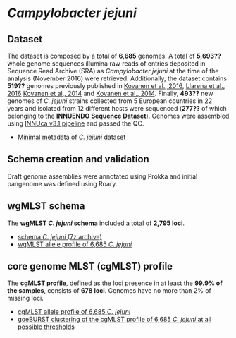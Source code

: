 # *Campylobacter jejuni*

## Dataset
The dataset is composed by a total of **6,685** genomes. A total of  **5,693??** whole genome sequences illumina raw reads of entries deposited in Sequence Read Archive (SRA) as *Campylobacter jejuni* at the time of the analysis (November 2016) were retrieved.  Additionally, the dataset contains **519??** genomes previously published in [Kovanen et al., 2016](https://www.ncbi.nlm.nih.gov/pubmed/27041390), [Llarena et al., 2016](https://www.ncbi.nlm.nih.gov/pubmed/28348829) [Kovanen et al., 2014](https://www.ncbi.nlm.nih.gov/pubmed/25232158) and [Kovanen et al., 2014](https://www.ncbi.nlm.nih.gov/pubmed/24655229). Finally, **493??** new genomes of *C. jejuni* strains collected from 5 European countries in 22 years and isolated from 12 different hosts were sequenced (**277??** of which belonging to the **[INNUENDO Sequence Dataset](https://docs.google.com/viewer?a=v&pid=sites&srcid=ZGVmYXVsdGRvbWFpbnxpbm51ZW5kb2NvbnxneDo2YmYyOGU0MjE4ZGJiMmQ0)**). Genomes were assembled using [INNUca v3.1 pipeline](https://github.com/INNUENDOCON/INNUca) and passed the QC. 

* [Minimal metadata of *C. jejuni* dataset]() 

## Schema creation and validation
Draft genome assemblies were annotated using Prokka and initial pangenome was defined using Roary. 

## wgMLST schema
The **wgMLST *C. jejuni* schema** included a total of **2,795 loci**.

* [schema *C. jejuni* (7z archive)]()
* [wgMLST allele profile of 6,685 *C. jejuni*]()

## core genome MLST (cgMLST) profile
The **cgMLST profile**, defined as the loci presence in at least the **99.9% of the samples**, consists of **678 loci**. Genomes have no more than 2% of missing loci.

* [cgMLST allele profile of 6,685 *C. jejuni*]()
* [goeBURST clustering of the cgMLST profile of 6,685 *C. jejuni* at all possible thresholds]()

